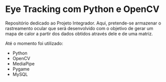 # Eye Tracking com Python e OpenCV

Repositório dedicado ao Projeto Integrador. Aqui, pretende-se armazenar o rastreamento ocular que será desenvolvido com o objetivo de gerar um mapa de calor a partir 
dos dados obtidos através dele e de uma matriz.

Até o momento foi utilizado: 
- Python
- OpenCV
- MediaPipe
- Pygame
- MySQL
